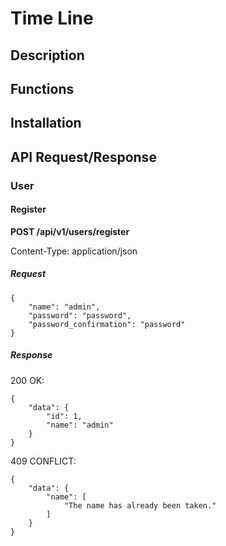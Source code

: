 # Time Line

## Description

## Functions

## Installation

## API Request/Response

### User

#### Register

**POST /api/v1/users/register**

Content-Type: application/json

##### Request

```
{
	"name": "admin",
	"password": "password",
	"password_confirmation": "password"
}
```

##### Response

200 OK:

```
{
    "data": {
        "id": 1,
        "name": "admin"
    }
}
```

409 CONFLICT:

```
{
    "data": {
        "name": [
            "The name has already been taken."
        ]
    }
}
```

